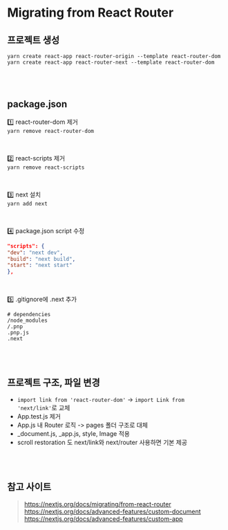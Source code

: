 # Migrating from React Router

## 프로젝트 생성

`yarn create react-app react-router-origin --template react-router-dom`  
`yarn create react-app react-router-next --template react-router-dom`

<br><br>

## package.json

1️⃣ react-router-dom 제거  
`yarn remove react-router-dom`

<br>

2️⃣ react-scripts 제거  
`yarn remove react-scripts`

<br>

3️⃣ next 설치  
`yarn add next`

<br>

4️⃣ package.json script 수정
```json
"scripts": {
"dev": "next dev",
"build": "next build",
"start": "next start"
},
```

<br>

5️⃣ .gitignore에 .next 추가
```
# dependencies
/node_modules
/.pnp
.pnp.js
.next
```

<br><br>

## 프로젝트 구조, 파일 변경
* `import link from 'react-router-dom'` -> `import Link from 'next/link'`로 교체
* App.test.js 제거
* App.js 내 Router 로직 -> pages 폴더 구조로 대체
* _document.js, _app.js, style, Image 적용
* scroll restoration 도 next/link와 next/router 사용하면 기본 제공

<br><br>

## 참고 사이트

> https://nextjs.org/docs/migrating/from-react-router  
> https://nextjs.org/docs/advanced-features/custom-document  
> https://nextjs.org/docs/advanced-features/custom-app  
